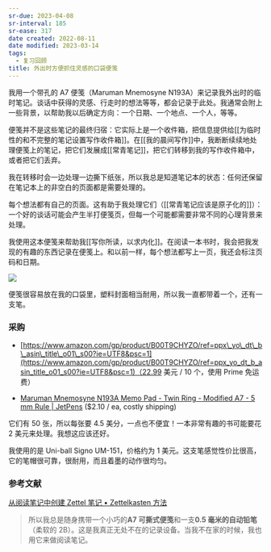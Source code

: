 ```yaml
---
sr-due: 2023-04-08
sr-interval: 185
sr-ease: 317
date created: 2022-08-11
date modified: 2023-03-14
tags:
  - 复习回顾
title: 外出时方便抓住灵感的口袋便笺
---
```


我用一个带孔的 A7 便笺（Maruman Mnemosyne N193A）来记录我外出时的临时笔记。谈话中获得的灵感、行走时的想法等等，都会记录于此处。我通常会附上一些背景，以帮助我以后确定方向：一个日期、一个地点、一个人，等等。

便笺并不是这些笔记的最终归宿：它实际上是一个收件箱，把信息提供给[[为临时性的和不完整的笔记设置写作收件箱]]。在[[我的晨间写作]]中，我断断续续地处理便笺上的笔记，把它们发展成[[常青笔记]]，把它们转移到我的写作收件箱中，或者把它们丢弃。

我在转移时会一边处理一边撕下纸张，所以我总是知道笔记本的状态：任何还保留在笔记本上的非空白的页面都是需要处理的。

每个想法都有自己的页面。这有助于我处理它们（[[常青笔记应该是原子化的]]）：一个好的谈话可能会产生半打便笺页，但每一个可能都需要非常不同的心理背景来处理。

我使用这本便笺来帮助我[[写你所读，以求内化]]。在阅读一本书时，我会把我发现的有趣的东西记录在便笺上。和以前一样，每个想法都写上一页，我还会标注页码和日期。

![](https://pic3.zhimg.com/v2-a7285681b1796b49c36f42e21fa255d6_r.jpg)

便笺很容易放在我的口袋里，塑料封面相当耐用，所以我一直都带着一个，还有一支笔。

### 采购

- [https://www.amazon.com/gp/product/B00T9CHYZO/ref=ppx\_yo\_dt\_b\_asin\_title\_o01\_s00?ie=UTF8&psc=1](https://www.amazon.com/gp/product/B00T9CHYZO/ref=ppx_yo_dt_b_asin_title_o01_s00?ie=UTF8&psc=1)（22.99 美元 / 10 个，使用 Prime 免运费）
	
- [Maruman Mnemosyne N193A Memo Pad - Twin Ring - Modified A7 - 5 mm Rule | JetPens](https://www.jetpens.com/Maruman-Mnemosyne-N193A-Memo-Pad-Twin-Ring-Modified-A7-5-mm-Rule/pd/11413) ($2.10 / ea, costly shipping)  

它们有 50 张，所以每张要 4.5 美分，一点也不便宜！一本非常有趣的书可能要花 2 美元来处理。我想这应该还好。

我使用的是 Uni-ball Signo UM-151，价格约为 1 美元。这支笔感觉性价比很高，它的笔帽很可靠，很耐用，而且着墨的动作很均匀。

### 参考文献

[从阅读笔记中创建 Zettel 笔记 • Zettelkasten 方法](https://zettelkasten.de/posts/create-zettel-from-reading-notes/)

> 所以我总是随身携带一个小巧的**A7 可撕式便笺**和一支**0.5 毫米的自动铅笔**（柔软的 2B）。这是我真正无处不在的记录设备。当我不在家的时候，我也用它来做阅读笔记。

